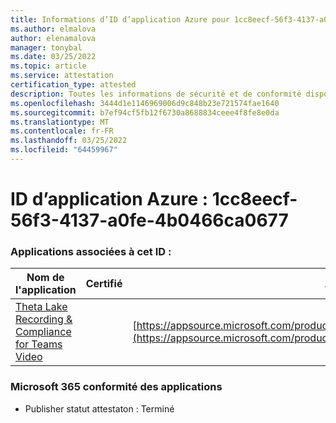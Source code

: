 ```yaml
---
title: Informations d’ID d’application Azure pour 1cc8eecf-56f3-4137-a0fe-4b0466ca0677
ms.author: elmalova
author: elenamalova
manager: tonybal
ms.date: 03/25/2022
ms.topic: article
ms.service: attestation
certification_type: attested
description: Toutes les informations de sécurité et de conformité disponibles pour 1cc8eecf-56f3-4137-a0fe-4b0466ca0677.
ms.openlocfilehash: 3444d1e1146969006d9c848b23e721574fae1640
ms.sourcegitcommit: b7ef94cf5fb12f6730a8688834ceee4f8fe8e0da
ms.translationtype: MT
ms.contentlocale: fr-FR
ms.lasthandoff: 03/25/2022
ms.locfileid: "64459967"
---
```

# <a name="azure-app-id-1cc8eecf-56f3-4137-a0fe-4b0466ca0677"></a>ID d’application Azure : 1cc8eecf-56f3-4137-a0fe-4b0466ca0677


### <a name="apps-associated-with-this-id"></a>Applications associées à cet ID :
| **Nom de l'application** | **Certifié** | **Afficher dans AppSource** |
|--------------|---------------|-----------------------|
| [Theta Lake Recording &amp; Compliance for Teams Video](../forward/thetalake.thetalake_recording_and_compliance_for_teams.md) |  | [https://appsource.microsoft.com/product/office/thetalake.thetalake_recording_and_compliance_for_teams](https://appsource.microsoft.com/product/office/thetalake.thetalake_recording_and_compliance_for_teams) |

### <a name="microsoft-365-app-compliance-status"></a>Microsoft 365 conformité des applications
- Publisher statut attestaton : Terminé
